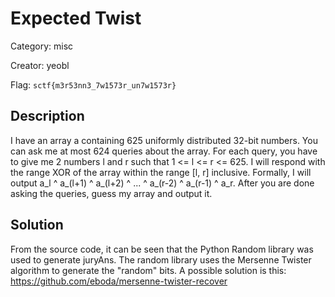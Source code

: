 
# Expected Twist
Category: misc

Creator: yeobl

Flag: `sctf{m3r53nn3_7w1573r_un7w1573r}`

## Description
I have an array a containing 625 uniformly distributed 32-bit numbers. You can ask me at most 624 queries about the array. For each query, you have to give me 2 numbers l and r such that 1 <= l <= r <= 625. I will respond with the range XOR of the array within the range [l, r] inclusive. Formally, I will output a_l ^ a_(l+1) ^ a_(l+2) ^ ... ^ a_(r-2) ^ a_(r-1) ^ a_r. After you are done asking the queries, guess my array and output it.

## Solution

From the source code, it can be seen that the Python Random library was used to generate juryAns. The random library uses the Mersenne Twister algorithm to generate the "random" bits. A possible solution is this: https://github.com/eboda/mersenne-twister-recover
